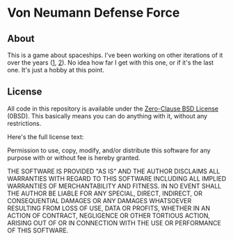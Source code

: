 # Von Neumann Defense Force

## About

This is a game about spaceships. I've been working on other iterations of it over the years ([1][VNDF2016], [2][VNDF2020]). No idea how far I get with this one, or if it's the last one. It's just a hobby at this point.


## License

All code in this repository is available under the [Zero-Clause BSD License](https://opensource.org/licenses/0BSD) (0BSD). This basically means you can do anything with it, without any restrictions.

Here's the full license text:

Permission to use, copy, modify, and/or distribute this software for any purpose with or without fee is hereby granted.

THE SOFTWARE IS PROVIDED "AS IS" AND THE AUTHOR DISCLAIMS ALL WARRANTIES WITH REGARD TO THIS SOFTWARE INCLUDING ALL IMPLIED WARRANTIES OF MERCHANTABILITY AND FITNESS. IN NO EVENT SHALL THE AUTHOR BE LIABLE FOR ANY SPECIAL, DIRECT, INDIRECT, OR CONSEQUENTIAL DAMAGES OR ANY DAMAGES WHATSOEVER RESULTING FROM LOSS OF USE, DATA OR PROFITS, WHETHER IN AN ACTION OF CONTRACT, NEGLIGENCE OR OTHER TORTIOUS ACTION, ARISING OUT OF OR IN CONNECTION WITH THE USE OR PERFORMANCE OF THIS SOFTWARE.


[VNDF2016]: https://github.com/hannobraun/vndf-2016
[VNDF2020]: https://github.com/hannobraun/vndf-2020
